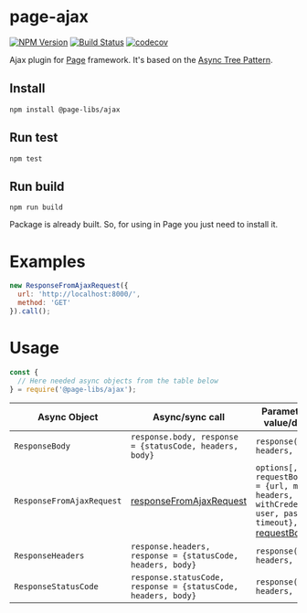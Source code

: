 # page-ajax

[![NPM Version](https://img.shields.io/npm/v/@page-libs/ajax.svg)](https://npmjs.org/package/@page-libs/ajax)
[![Build Status](https://travis-ci.org/Guseyn/page-ajax.svg?branch=master)](https://travis-ci.org/Guseyn/page-ajax)
[![codecov](https://codecov.io/gh/Guseyn/page-ajax/branch/master/graph/badge.svg)](https://codecov.io/gh/Guseyn/page-ajax)

Ajax plugin for [Page](https://github.com/Guseyn/page/) framework. It's based on the [Async Tree Pattern](https://github.com/Guseyn/async-tree-patern/blob/master/Async_Tree_Patern.pdf).

## Install

`npm install @page-libs/ajax`

## Run test

`npm test`

## Run build

`npm run build`

Package is already built. So, for using in Page you just need to install it.

# Examples

```js
new ResponseFromAjaxRequest({
  url: 'http://localhost:8000/',
  method: 'GET' 
}).call();

```

# Usage

```js
const {
  // Here needed async objects from the table below
} = require('@page-libs/ajax');
```

| Async Object  | Async/sync call | Parameters(default value/description) | Representation result |
| ------------- | ----------------| ---------- | --------------------- |
| `ResponseBody` | `response.body, response = {statusCode, headers, body}` | `response({statusCode, headers, body})` | [body](https://developer.mozilla.org/en-US/docs/Web/API/XMLHttpRequest/response#Value) |
| `ResponseFromAjaxRequest` | [responseFromAjaxRequest](https://github.com/Guseyn/page-ajax/blob/master/src/custom-calls/responseFromAjaxRequest.js) | `options[, requestBody] (options = {url, method, headers, mimeType, withCredentials, user, password, timeout},` [requestBody](https://developer.mozilla.org/en-US/docs/Web/API/XMLHttpRequest/send#Parameters)`)` | `response({statusCode, headers, body})` |
| `ResponseHeaders` | `response.headers, response = {statusCode, headers, body}` | `response({statusCode, headers, body})` | `object` |
| `ResponseStatusCode` | `response.statusCode, response = {statusCode, headers, body}` | `response({statusCode, headers, body})` | `number` |
